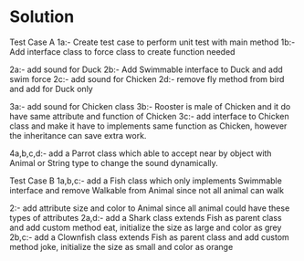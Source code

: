 # Solution

Test Case A
1a:- Create test case to perform unit test with main method
1b:- Add interface class to force class to create function needed

2a:- add sound for Duck 
2b:- Add Swimmable interface to Duck and add swim force
2c:- add sound for Chicken
2d:- remove fly method from bird and add for Duck only

3a:- add sound for Chicken class
3b:- Rooster is male of Chicken and it do have same attribute and function of Chicken
3c:- add interface to Chicken class and make it have to implements same function as Chicken, however the inheritance can save extra work.

4a,b,c,d:- add a Parrot class which able to accept near by object with Animal or String type to change the sound dynamically.


Test Case B
1a,b,c:- add a Fish class which only implements Swimmable interface and remove Walkable from Animal since not all animal can walk

2:- add attribute size and color to Animal since all animal could have these types of attributes
2a,d:- add a Shark class extends Fish as parent class and add custom method eat, initialize the size as large and color as grey
2b,c:- add a Clownfish class extends Fish as parent class and add custom method joke, initialize the size as small and color as orange


